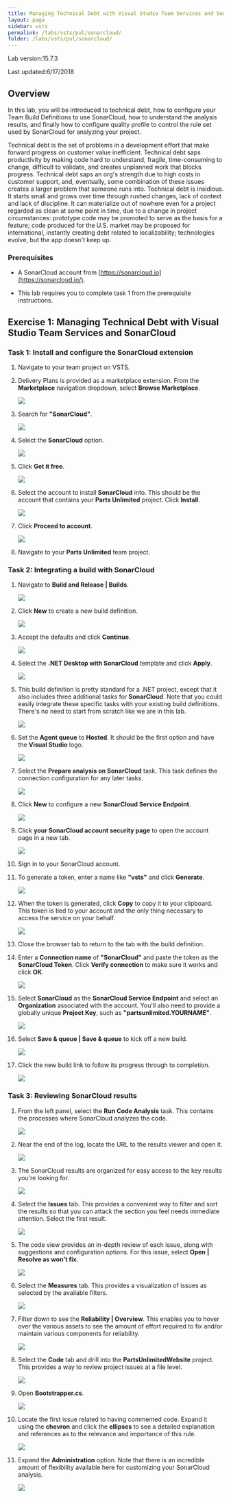 ```yaml
---
title: Managing Technical Debt with Visual Studio Team Services and SonarCloud
layout: page
sidebar: vsts
permalink: /labs/vsts/pul/sonarcloud/
folder: /labs/vsts/pul/sonarcloud/
---
```


Lab version:15.7.3

Last updated:6/17/2018

<a name="Overview"></a>
## Overview ##

In this lab, you will be introduced to technical debt, how to configure your Team Build Definitions to use SonarCloud, how to understand the analysis results, and finally how to configure quality profile to control the rule set used by SonarCloud for analyzing your project.

Technical debt is the set of problems in a development effort that make forward progress on customer value inefficient. Technical debt saps productivity by making code hard to understand, fragile, time-consuming to change, difficult to validate, and creates unplanned work that blocks progress. Technical debt saps an org's strength due to high costs in customer support, and, eventually, some combination of these issues creates a larger problem that someone runs into. Technical debt is insidious. It starts small and grows over time through rushed changes, lack of context and lack of discipline. It can materialize out of nowhere even for a project regarded as clean at some point in time, due to a change in project circumstances: prototype code may be promoted to serve as the basis for a feature; code produced for the U.S. market may be proposed for international, instantly creating debt related to localizability; technologies evolve, but the app doesn't keep up.

<a name="Prerequisites"></a>
### Prerequisites ###

- A SonarCloud account from [https://sonarcloud.io](https://sonarcloud.io/).

- This lab requires you to complete task 1 from the prerequisite instructions.

<a name="Exercise1"></a>
## Exercise 1: Managing Technical Debt with Visual Studio Team Services and SonarCloud ##

<a name="Ex1Task1"></a>
### Task 1: Install and configure the SonarCloud extension ###

1. Navigate to your team project on VSTS.

1. Delivery Plans is provided as a marketplace extension. From the **Marketplace** navigation dropdown, select **Browse Marketplace**.

    ![](images/000.png)

1. Search for **"SonarCloud"**.

    ![](images/001.png)

1. Select the **SonarCloud** option.

    ![](images/002.png)

1. Click **Get it free**.

    ![](images/003.png)

1. Select the account to install **SonarCloud** into. This should be the account that contains your **Parts Unlimited** project. Click **Install**.

    ![](images/004.png)

1. Click **Proceed to account**.

    ![](images/005.png)

1. Navigate to your **Parts Unlimited** team project.

<a name="Ex1Task2"></a>
### Task 2: Integrating a build with SonarCloud ###

1. Navigate to **Build and Release | Builds**.

    ![](images/006.png)

1. Click **New** to create a new build definition.

    ![](images/007.png)

1. Accept the defaults and click **Continue**.

    ![](images/008.png)

1. Select the **.NET Desktop with SonarCloud** template and click **Apply**.

    ![](images/009.png)

1. This build definition is pretty standard for a .NET project, except that it also includes three additional tasks for **SonarCloud**. Note that you could easily integrate these specific tasks with your existing build definitions. There's no need to start from scratch like we are in this lab.

    ![](images/010.png)

1. Set the **Agent queue** to **Hosted**. It should be the first option and have the **Visual Studio** logo.

    ![](images/011.png)

1. Select the **Prepare analysis on SonarCloud** task. This task defines the connection configuration for any later tasks.

    ![](images/012.png)

1. Click **New** to configure a new **SonarCloud Service Endpoint**.

    ![](images/013.png)

1. Click **your SonarCloud account security page** to open the account page in a new tab.

    ![](images/014.png)

1. Sign in to your SonarCloud account.

1. To generate a token, enter a name like **"vsts"** and click **Generate**.

    ![](images/015.png)

1. When the token is generated, click **Copy** to copy it to your clipboard. This token is tied to your account and the only thing necessary to access the service on your behalf.

    ![](images/016.png)

1. Close the browser tab to return to the tab with the build definition.

1. Enter a **Connection name** of **"SonarCloud"** and paste the token as the **SonarCloud Token**. Click **Verify connection** to make sure it works and click **OK**.

    ![](images/017.png)

1. Select **SonarCloud** as the **SonarCloud Service Endpoint** and select an **Organization** associated with the account. You'll also need to provide a globally unique **Project Key**, such as **"partsunlimited.YOURNAME"**.

    ![](images/018.png)

1. Select **Save & queue | Save & queue** to kick off a new build.

    ![](images/019.png)

1. Click the new build link to follow its progress through to completion.

    ![](images/020.png)

<a name="Ex1Task3"></a>
### Task 3: Reviewing SonarCloud results ###

1. From the left panel, select the **Run Code Analysis** task. This contains the processes where SonarCloud analyzes the code.

    ![](images/021.png)

1. Near the end of the log, locate the URL to the results viewer and open it.

    ![](images/022.png)

1. The SonarCloud results are organized for easy access to the key results you're looking for.

    ![](images/023.png)

1. Select the **Issues** tab. This provides a convenient way to filter and sort the results so that you can attack the section you feel needs immediate attention. Select the first result.

    ![](images/024.png)

1. The code view provides an in-depth review of each issue, along with suggestions and configuration options. For this issue, select **Open | Resolve as won't fix**.

    ![](images/025.png)

1. Select the **Measures** tab. This provides a visualization of issues as selected by the available filters.

    ![](images/026.png)

1. Filter down to see the **Reliability | Overview**. This enables you to hover over the various assets to see the amount of effort required to fix and/or maintain various components for reliability.

    ![](images/027.png)

1. Select the **Code** tab and drill into the **PartsUnlimitedWebsite** project. This provides a way to review project issues at a file level.

    ![](images/028.png)

1. Open **Bootstrapper.cs**.

    ![](images/029.png)

1. Locate the first issue related to having commented code. Expand it using the **chevron** and click the **ellipses** to see a detailed explanation and references as to the relevance and importance of this rule.

    ![](images/030.png)

1. Expand the **Administration** option. Note that there is an incredible amount of flexibility available here for customizing your SonarCloud analysis.

    ![](images/031.png)

